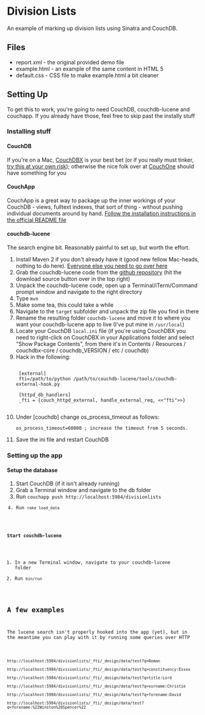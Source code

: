 # Division Lists

An example of marking up division lists using Sinatra and CouchDB.


## Files

* report.xml - the original provided demo file
* example.html - an example of the same content in HTML 5
* default.css - CSS file to make example.html a bit cleaner


## Setting Up

To get this to work, you're going to need CouchDB, couchdb-lucene and couchapp. If you already have those, feel free to skip past the instally stuff

### Installing stuff

#### CouchDB

If you're on a Mac, [CouchDBX](http://www.couchio.com/get#mac "CouchDBX") is your best bet (or if you really must tinker, [try this at your own risk](http://lizconlan.github.com/sandbox/couchdb-on-macosx.html)); otherwise the nice folk over at [CouchOne](http://www.couchio.com/get) should have something for you

#### CouchApp

CouchApp is a great way to package up the inner workings of your CouchDB - views, fulltext indexes, that sort of thing - without pushing individual documents around by hand. [Follow the installation instructions in the official README file](http://github.com/couchapp/couchapp/blob/master/README.md)

#### couchdb-lucene

The search engine bit. Reasonably painful to set up, but worth the effort.

1. Install Maven 2 if you don't already have it (good new fellow Mac-heads, nothing to do here). [Everyone else you need to go over here](http://maven.apache.org/download.html)
2. Grab the couchdb-lucene code from the [github repository](http://github.com/rnewson/couchdb-lucene) (hit the download source button over in the top right)
3. Unpack the couchdb-lucene code, open up a Terminal/iTerm/Command prompt window and navigate to the right directory
4. Type <code>mvn</code>
5. Make some tea, this could take a while
6. Navigate to the <code>target</code> subfolder and unpack the zip file you find in there
7. Rename the resulting folder <code>couchdb-lucene</code> and move it to where you want your couchdb-lucene app to live (I've put mine in <code>/usr/local</code>)
8. Locate your CouchDB <code>local.ini</code> file 
(if you're using CouchDBX you need to right-click on CouchDBX in your Applications folder and select "Show Package Contents", from there it's in Contents / Resources / couchdbx-core / couchdb_VERSION / etc / couchdb)
9. Hack in the following:
    <pre><code>
    [external]
    fti=/path/to/python /path/to/couchdb-lucene/tools/couchdb-external-hook.py
        
    [httpd_db_handlers]
    _fti = {couch_httpd_external, handle_external_req, <<"fti">>}
    </pre></code>
10. Under [couchdb] change os_process_timeout as follows:
     <pre><code>os_process_timeout=60000 ; increase the timeout from 5 seconds.</code></pre>
11. Save the ini file and restart CouchDB

### Setting up the app

#### Setup the database

1. Start CouchDB (if it isn't already running)
2. Grab a Terminal window and navigate to the db folder
3. Run <code>couchapp push http://localhost:5984/divisionlists
4. Run <code>rake load_data</code>

#### Start couchdb-lucene

1. In a new Terminal window, navigate to your couchdb-lucene folder
2. Run <code>bin/run</code>

## A few examples

The lucene search isn't properly hooked into the app (yet), but in the meantime you can play with it by running some queries over HTTP

<pre><code>
http://localhost:5984/divisionlists/_fti/_design/data/test?q=Roman

http://localhost:5984/divisionlists/_fti/_design/data/test?q=constituency:Essex

http://localhost:5984/divisionlists/_fti/_design/data/test?q=title:Lord

http://localhost:5984/divisionlists/_fti/_design/data/test?q=surname:Christie

http://localhost:5984/divisionlists/_fti/_design/data/test?q=forename:David

http://localhost:5984/divisionlists/_fti/_design/data/test?q=forename:%22Winston%20Spencer%22
</code></pre>